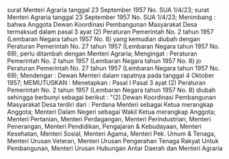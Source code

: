  surat Menteri Agraria tanggal 23 September 1957 No. SUA 1/4/23; surat Menteri Agraria tanggal 23 September 1957 No. SUA 1/4/23;
Menimbang :
 bahwa Anggota Dewan Koordinasi Pembangunan Masyarakat Desa termaksud dalam pasal 3 ayat (2) Peraturan Pemerintah No. 2 tahun 1957 (Lembaran Negara tahun 1957 No. 8) yang kemudian diubah dengan Peraturan Pemerintah No. 27 tahun 1957 (Lembaran Negara tahun 1957 No. 69), perlu ditambah dengan Menteri Agraria;
Mengingat :
 Peraturan Pemerintah No. 2 tahun 1957 (Lembaran Negara tahun 1957 No. 8) jo Peraturan Pemerintah No. 27 tahun 1957 (Lembaran Negara tahun 1957 No. 69); Mendengar : Dewan Menteri dalam rapatnya pada tanggal 4 Oktober 1957;
MEMUTUSKAN :
 Menetapkan : Pasal I Pasal 3 ayat (2) Peraturan Pemerintah No. 2 tahun 1957 (Lembaran Negara tahun 1957 No. 8) diubah sehingga berbunyi sebagai berikut : "(2).Dewan Koordinasi Pembangunan Masyarakat Desa terdiri dari : Perdana Menteri sebagai Ketua merangkap Anggota; Menteri Dalam Negeri sebagai Wakil Ketua merangkap Anggota; Menteri Pertanian, Menteri Perdagangan, Menteri Perindustrian, Menteri Penerangan, Menteri Pendidikan, Pengajaran & Kebudayaan, Menteri Kesehatan, Menteri Sosial, Menteri Agama, Menteri Pek. Umum & Tenaga, Menteri Urusan Veteran, Menteri Urusan Pengerahan Tenaga Rakyat Untuk Pembangunan, Menteri Urusan Hubungan Antar Daerah dan Menteri Agraria